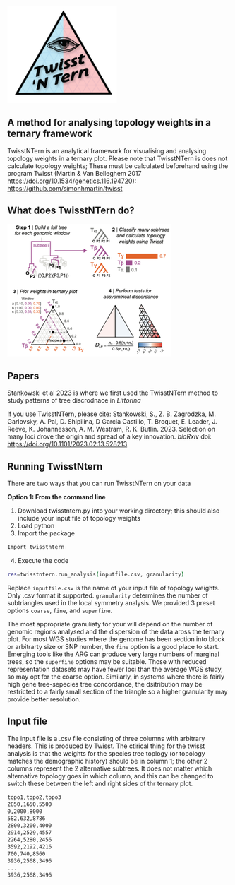 <img src="logo.png" height="220pt" align="bottom">

## A method for analysing topology weights in a ternary framework

TwisstNTern is an analytical framework for visualising and analysing topology weights in a ternary plot. Please note that TwisstNTern is does not calculate topology weights; These must be calculated beforehand using the program Twisst (Martin & Van Belleghem 2017 https://doi.org/10.1534/genetics.116.194720): https://github.com/simonhmartin/twisst

## What does TwisstNTern do?
<img src="Screen Shot 2023-09-04 at 11.36.43 AM.png" height="300pt" align="bottom">


## Papers
Stankowski et al 2023 is where we first used the TwisstNTern method to study patterns of tree discrodnace in _Littorina_ 

If you use TwisstNTern, please cite:
Stankowski, S., Z. B. Zagrodzka, M. Garlovsky, A. Pal, D. Shipilina, D Garcia Castillo, T. Broquet, E. Leader, J. Reeve, K. Johannesson, A. M. Westram, R. K. Butlin. 2023. Selection on many loci drove the origin and spread of a key innovation. _bioRxiv_ doi: https://doi.org/10.1101/2023.02.13.528213

## Running TwisstNtern
There are two ways that you can run TwisstNTern on your data

**Option 1: From the command line**

1) Download twisstntern.py into your working directory; this should also include your input file of topology weights
2) Load python
3) Import the package
```bash
Import twisstntern
```
4) Execute the code
```bash
res=twisstntern.run_analysis(inputfile.csv, granularity)
```
Replace `inputfile.csv` is the name of your input file of topology weights. Only .csv format it supported. 
`granularity` determines the number of subtriangles used in the local symmetry analysis. We provided 3 preset options `coarse`, `fine`, and `superfine`. 

The most appropriate granuliaty for your will depend on the number of genomic regions analysed and the dispersion of the data aross the ternary plot. For most WGS studies where the genome has been section into block or arbitrarty size or SNP number, the `fine` option is a good place to start. Emerging tools like the ARG can produce very large numbers of marginal trees, so the `superfine` options may be suitable. Those with reduced representation datasets may have fewer loci than the average WGS study, so may opt for the coarse option. Similarly, in systems where there is fairly high gene tree-sepecies tree concordance, the dsitribution may be restricted to a fairly small section of the triangle so a higher granularity may provide better resolution. 

## Input file
The input file is a .csv file consisting of three columns with arbitrary headers. This is produced by Twisst. The ctirical thing for the twisst analysis is that the weights for the species tree toplogy (or topology matches the demographic history) should be in column 1; the other 2 columns represent the 2 alternative subtrees. It does not matter which alternative topology goes in which column, and this can be changed to switch these between the left and right sides of thr ternary plot. 

```
topo1,topo2,topo3
2850,1650,5500
0,2000,8000
582,632,8786
2800,3200,4000
2914,2529,4557
2264,5280,2456
3592,2192,4216
700,740,8560
3936,2568,3496
...
3936,2568,3496
```


